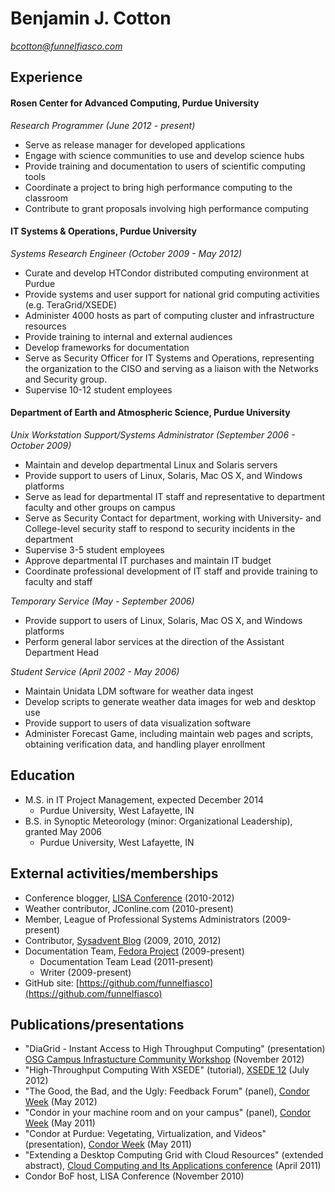 # Benjamin J. Cotton
*bcotton@funnelfiasco.com*

## Experience

#### Rosen Center for Advanced Computing, Purdue University
*Research Programmer (June 2012 - present)*

* Serve as release manager for developed applications
* Engage with science communities to use and develop science hubs
* Provide training and documentation to users of scientific computing tools
* Coordinate a project to bring high performance computing to the classroom
* Contribute to grant proposals involving high performance computing

#### IT Systems & Operations, Purdue University
*Systems Research Engineer (October 2009 - May 2012)*

* Curate and develop HTCondor distributed computing environment at Purdue
* Provide systems and user support for national grid computing activities (e.g. TeraGrid/XSEDE)
* Administer 4000 hosts as part of computing cluster and infrastructure resources
* Provide training to internal and external audiences
* Develop frameworks for documentation
* Serve as Security Officer for IT Systems and Operations, representing the organization to the CISO and serving as a liaison with the Networks and Security group.
* Supervise 10-12 student employees

#### Department of Earth and Atmospheric Science, Purdue University  
*Unix Workstation Support/Systems Administrator (September 2006 - October 2009)*

* Maintain and develop departmental Linux and Solaris servers
* Provide support to users of Linux, Solaris, Mac OS X, and Windows platforms
* Serve as lead for departmental IT staff and representative to department faculty and other groups on campus
* Serve as Security Contact for department, working with University- and College-level security staff to respond to security incidents in the department
* Supervise 3-5 student employees
* Approve departmental IT purchases and maintain IT budget
* Coordinate professional development of IT staff and provide training to faculty and staff

*Temporary Service (May - September 2006)*

* Provide support to users of Linux, Solaris, Mac OS X, and Windows platforms
* Perform general labor services at the direction of the Assistant Department Head

*Student Service (April 2002 - May 2006)*

* Maintain Unidata LDM software for weather data ingest
* Develop scripts to generate weather data images for web and desktop use
* Provide support to users of data visualization software
* Administer Forecast Game, including maintain web pages and scripts, obtaining verification data, and handling player enrollment

## Education

* M.S. in IT Project Management, expected December 2014
     * Purdue University, West Lafayette, IN
* B.S. in Synoptic Meteorology (minor: Organizational Leadership), granted May 2006
     * Purdue University, West Lafayette, IN

## External activities/memberships

* Conference blogger, [LISA Conference][lisablog] (2010-2012)
* Weather contributor, JConline.com (2010-present)
* Member, League of Professional Systems Administrators (2009-present)
* Contributor, [Sysadvent Blog][sysadvent] (2009, 2010, 2012)
* Documentation Team, [Fedora Project][fedoradocs] (2009-present)
    * Documentation Team Lead (2011-present)
    * Writer (2009-present)
* GitHub site: [https://github.com/funnelfiasco](https://github.com/funnelfiasco)

## Publications/presentations

* "DiaGrid - Instant Access to High Throughput Computing" (presentation) [OSG Campus Infrastucture Community Workshop][osgcicw12] (November 2012)
* "High-Throughput Computing With XSEDE" (tutorial), [XSEDE 12][xsede12] (July 2012)
* "The Good, the Bad, and the Ugly: Feedback Forum" (panel), [Condor Week][condorweek12] (May 2012)
* "Condor in your machine room and on your campus" (panel), [Condor Week][condorweek11] (May 2011)
* "Condor at Purdue: Vegetating, Virtualization, and Videos" (presentation), [Condor Week][condorweek11] (May 2011) 
* "Extending a Desktop Computing Grid with Cloud Resources" (extended abstract), [Cloud Computing and Its Applications conference][cca11] (April 2011)
* Condor BoF host, LISA Conference (November 2010)

[lisablog]: http://blogs.usenix.org/
[sysadvent]: http://sysadvent.blogspot.com/
[fedoradocs]: http://docs.fedoraproject.org
[cca11]: http://cca11.org/
[condorweek11]: http://www.cs.wisc.edu/condor/CondorWeek2011/
[condorweek12]: http://www.cs.wisc.edu/condor/CondorWeek2012/
[xsede12]: https://www.xsede.org/web/xsede12/
[osgcicw12]: https://indico.fnal.gov/conferenceTimeTable.py?confId=5927
